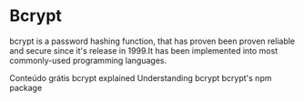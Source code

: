 # Bcrypt

bcrypt is a password hashing function, that has proven been proven reliable and secure since it's release in 1999.It has been implemented into most commonly-used programming languages.

<ResourceGroupTitle>Conteúdo grátis</ResourceGroupTitle>
<BadgeLink badgeText='Watch' href='https://www.youtube.com/watch?v=O6cmuiTBZVs'>bcrypt explained</BadgeLink>
<BadgeLink colorScheme='yellow' badgeText='Leia' href='https://auth0.com/blog/hashing-in-action-understanding-bcrypt/'>Understanding bcrypt</BadgeLink>
<BadgeLink colorScheme='blue' badgeText='NPM' href='https://www.npmjs.com/package/bcrypt'>bcrypt's npm package</BadgeLink>

